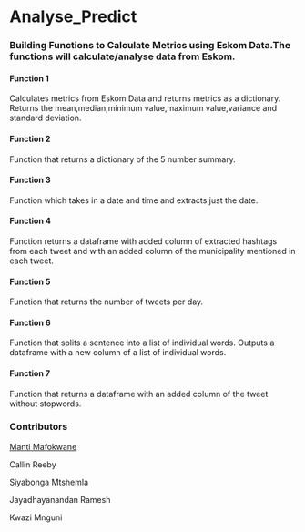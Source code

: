 # Analyse_Predict

### Building Functions to Calculate Metrics using Eskom Data.The functions will calculate/analyse data from Eskom.

#### Function 1

Calculates metrics from Eskom Data and returns metrics as a dictionary. Returns the mean,median,minimum value,maximum value,variance and standard deviation.

#### Function 2 

Function that returns a dictionary of the 5 number summary.

#### Function 3 

Function which takes in a date and time and extracts just the date.

#### Function 4

Function returns a dataframe with added column of extracted hashtags from each tweet and with an added column of the municipality mentioned in each tweet.

#### Function 5 

Function that returns the number of tweets per day.

#### Function 6 

Function that splits a sentence into a list of individual words. Outputs a dataframe with a new column of a list of individual words.

#### Function 7 

Function that returns a dataframe with an added column of the tweet without stopwords.

### Contributors

[Manti Mafokwane ](https://github.com/Manti-code/analyse_predict-1)

Callin Reeby

Siyabonga Mtshemla

Jayadhayanandan Ramesh 

Kwazi Mnguni
